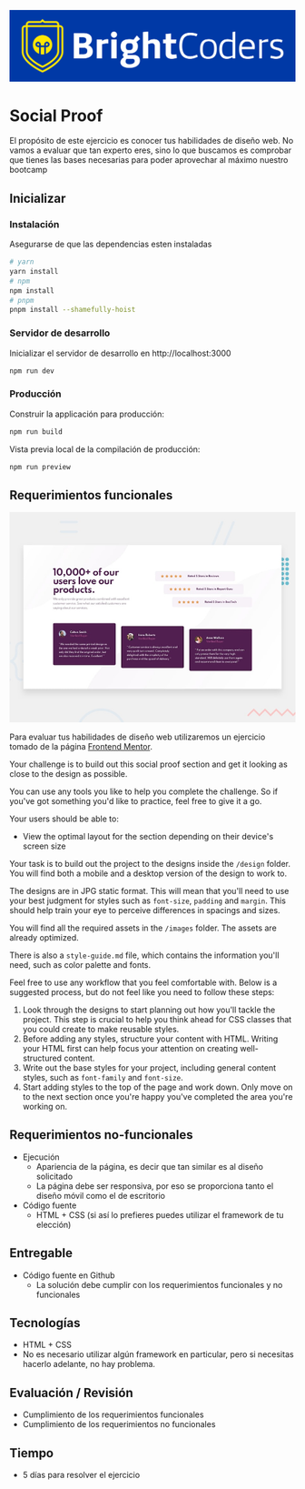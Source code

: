 ![BrightCoders](images/logo-bc.png)

# Social Proof

El propósito de este ejercicio es conocer tus habilidades de diseño web. No vamos a evaluar que tan experto eres, sino lo que buscamos es comprobar que tienes las bases necesarias para poder aprovechar al máximo nuestro bootcamp

## Inicializar

### Instalación

Asegurarse de que las dependencias esten instaladas

```bash
# yarn
yarn install
# npm
npm install
# pnpm
pnpm install --shamefully-hoist
```

### Servidor de desarrollo

Inicializar el servidor de desarrollo en http://localhost:3000

```bash
npm run dev
```

### Producción

Construir la applicación para producción:

```bash
npm run build
```

Vista previa local de la compilación de producción:

```bash
npm run preview
```

## Requerimientos funcionales

![Design preview for the Fylo landing page with two column layout challenge](./design/desktop-preview.jpg)

Para evaluar tus habilidades de diseño web utilizaremos un ejercicio tomado de la página [Frontend Mentor](https://www.frontendmentor.io/).

Your challenge is to build out this social proof section and get it looking as close to the design as possible.

You can use any tools you like to help you complete the challenge. So if you've got something you'd like to practice, feel free to give it a go.

Your users should be able to:

- View the optimal layout for the section depending on their device's screen size

Your task is to build out the project to the designs inside the `/design` folder. You will find both a mobile and a desktop version of the design to work to.

The designs are in JPG static format. This will mean that you'll need to use your best judgment for styles such as `font-size`, `padding` and `margin`. This should help train your eye to perceive differences in spacings and sizes.

You will find all the required assets in the `/images` folder. The assets are already optimized.

There is also a `style-guide.md` file, which contains the information you'll need, such as color palette and fonts.

Feel free to use any workflow that you feel comfortable with. Below is a suggested process, but do not feel like you need to follow these steps:

1. Look through the designs to start planning out how you'll tackle the project. This step is crucial to help you think ahead for CSS classes that you could create to make reusable styles.
2. Before adding any styles, structure your content with HTML. Writing your HTML first can help focus your attention on creating well-structured content.
3. Write out the base styles for your project, including general content styles, such as `font-family` and `font-size`.
4. Start adding styles to the top of the page and work down. Only move on to the next section once you're happy you've completed the area you're working on.

## Requerimientos no-funcionales

- Ejecución
  - Apariencia de la página, es decir que tan similar es al diseño solicitado
  - La página debe ser responsiva, por eso se proporciona tanto el diseño móvil como el de escritorio
- Código fuente
  - HTML + CSS (si así lo prefieres puedes utilizar el framework de tu elección)

## Entregable

- Código fuente en Github
  - La solución debe cumplir con los requerimientos funcionales y no funcionales

## Tecnologías

- HTML + CSS
- No es necesario utilizar algún framework en particular, pero si necesitas hacerlo adelante, no hay problema.

## Evaluación / Revisión

- Cumplimiento de los requerimientos funcionales
- Cumplimiento de los requerimientos no funcionales

## Tiempo

- 5 días para resolver el ejercicio
